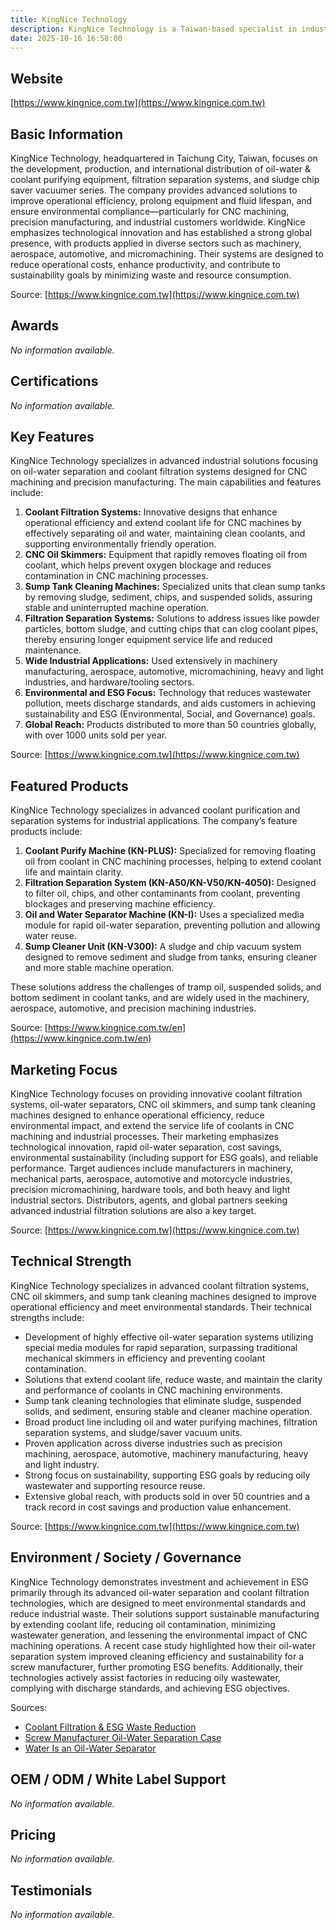 ```yaml
---
title: KingNice Technology
description: KingNice Technology is a Taiwan-based specialist in industrial oil-water separation, coolant filtration, and CNC sump tank cleaning solutions, serving global manufacturing industries with advanced, efficient, and environmentally conscious systems.
date: 2025-10-16 16:58:00
---
```


## Website
[https://www.kingnice.com.tw](https://www.kingnice.com.tw)

## Basic Information
KingNice Technology, headquartered in Taichung City, Taiwan, focuses on the development, production, and international distribution of oil-water & coolant purifying equipment, filtration separation systems, and sludge chip saver vacuumer series. The company provides advanced solutions to improve operational efficiency, prolong equipment and fluid lifespan, and ensure environmental compliance—particularly for CNC machining, precision manufacturing, and industrial customers worldwide. KingNice emphasizes technological innovation and has established a strong global presence, with products applied in diverse sectors such as machinery, aerospace, automotive, and micromachining. Their systems are designed to reduce operational costs, enhance productivity, and contribute to sustainability goals by minimizing waste and resource consumption.

Source: [https://www.kingnice.com.tw](https://www.kingnice.com.tw)

## Awards
_No information available._

## Certifications
_No information available._

## Key Features
KingNice Technology specializes in advanced industrial solutions focusing on oil-water separation and coolant filtration systems designed for CNC machining and precision manufacturing. The main capabilities and features include:

1. **Coolant Filtration Systems:** Innovative designs that enhance operational efficiency and extend coolant life for CNC machines by effectively separating oil and water, maintaining clean coolants, and supporting environmentally friendly operation.
2. **CNC Oil Skimmers:** Equipment that rapidly removes floating oil from coolant, which helps prevent oxygen blockage and reduces contamination in CNC machining processes.
3. **Sump Tank Cleaning Machines:** Specialized units that clean sump tanks by removing sludge, sediment, chips, and suspended solids, assuring stable and uninterrupted machine operation.
4. **Filtration Separation Systems:** Solutions to address issues like powder particles, bottom sludge, and cutting chips that can clog coolant pipes, thereby ensuring longer equipment service life and reduced maintenance.
5. **Wide Industrial Applications:** Used extensively in machinery manufacturing, aerospace, automotive, micromachining, heavy and light industries, and hardware/tooling sectors.
6. **Environmental and ESG Focus:** Technology that reduces wastewater pollution, meets discharge standards, and aids customers in achieving sustainability and ESG (Environmental, Social, and Governance) goals.
7. **Global Reach:** Products distributed to more than 50 countries globally, with over 1000 units sold per year.

Source: [https://www.kingnice.com.tw](https://www.kingnice.com.tw)

## Featured Products
KingNice Technology specializes in advanced coolant purification and separation systems for industrial applications. The company’s feature products include:

1. **Coolant Purify Machine (KN-PLUS):** Specialized for removing floating oil from coolant in CNC machining processes, helping to extend coolant life and maintain clarity.
2. **Filtration Separation System (KN-A50/KN-V50/KN-4050):** Designed to filter oil, chips, and other contaminants from coolant, preventing blockages and preserving machine efficiency.
3. **Oil and Water Separator Machine (KN-I):** Uses a specialized media module for rapid oil-water separation, preventing pollution and allowing water reuse.
4. **Sump Cleaner Unit (KN-V300):** A sludge and chip vacuum system designed to remove sediment and sludge from tanks, ensuring cleaner and more stable machine operation.

These solutions address the challenges of tramp oil, suspended solids, and bottom sediment in coolant tanks, and are widely used in the machinery, aerospace, automotive, and precision machining industries.

Source: [https://www.kingnice.com.tw/en](https://www.kingnice.com.tw/en)

## Marketing Focus
KingNice Technology focuses on providing innovative coolant filtration systems, oil-water separators, CNC oil skimmers, and sump tank cleaning machines designed to enhance operational efficiency, reduce environmental impact, and extend the service life of coolants in CNC machining and industrial processes. Their marketing emphasizes technological innovation, rapid oil-water separation, cost savings, environmental sustainability (including support for ESG goals), and reliable performance. Target audiences include manufacturers in machinery, mechanical parts, aerospace, automotive and motorcycle industries, precision micromachining, hardware tools, and both heavy and light industrial sectors. Distributors, agents, and global partners seeking advanced industrial filtration solutions are also a key target.

Source: [https://www.kingnice.com.tw](https://www.kingnice.com.tw)

## Technical Strength
KingNice Technology specializes in advanced coolant filtration systems, CNC oil skimmers, and sump tank cleaning machines designed to improve operational efficiency and meet environmental standards. Their technical strengths include:

- Development of highly effective oil-water separation systems utilizing special media modules for rapid separation, surpassing traditional mechanical skimmers in efficiency and preventing coolant contamination.
- Solutions that extend coolant life, reduce waste, and maintain the clarity and performance of coolants in CNC machining environments.
- Sump tank cleaning technologies that eliminate sludge, suspended solids, and sediment, ensuring stable and cleaner machine operation.
- Broad product line including oil and water purifying machines, filtration separation systems, and sludge/saver vacuum units.
- Proven application across diverse industries such as precision machining, aerospace, automotive, machinery manufacturing, heavy and light industry.
- Strong focus on sustainability, supporting ESG goals by reducing oily wastewater and supporting resource reuse.
- Extensive global reach, with products sold in over 50 countries and a track record in cost savings and production value enhancement.

Source: [https://www.kingnice.com.tw](https://www.kingnice.com.tw)

## Environment / Society / Governance
KingNice Technology demonstrates investment and achievement in ESG primarily through its advanced oil-water separation and coolant filtration technologies, which are designed to meet environmental standards and reduce industrial waste. Their solutions support sustainable manufacturing by extending coolant life, reducing oil contamination, minimizing wastewater generation, and lessening the environmental impact of CNC machining operations. A recent case study highlighted how their oil-water separation system improved cleaning efficiency and sustainability for a screw manufacturer, further promoting ESG benefits. Additionally, their technologies actively assist factories in reducing oily wastewater, complying with discharge standards, and achieving ESG objectives.

Sources:
- [Coolant Filtration & ESG Waste Reduction](https://www.kingnice.com.tw/en/news/technology/coolant-filtration-esg-waste-reduction)
- [Screw Manufacturer Oil-Water Separation Case](https://www.kingnice.com.tw/en/news/service-case/screw-manufacturer-oil-water-separation)
- [Water Is an Oil-Water Separator](https://www.kingnice.com.tw/en/news/technology/water-is-an-oil-water-separator)

## OEM / ODM / White Label Support
_No information available._

## Pricing
_No information available._

## Testimonials
_No information available._
